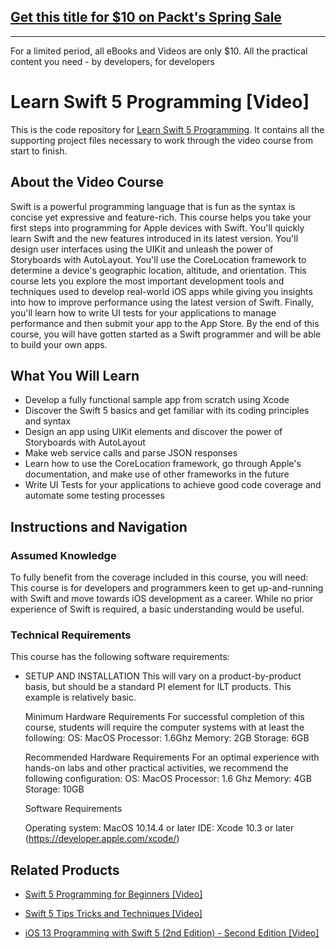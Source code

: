 ## [Get this title for $10 on Packt's Spring Sale](https://www.packt.com/V15209?utm_source=github&utm_medium=packt-github-repo&utm_campaign=spring_10_dollar_2022)
-----
For a limited period, all eBooks and Videos are only $10. All the practical content you need \- by developers, for developers

# Learn Swift 5 Programming [Video]
This is the code repository for [Learn Swift 5 Programming](https://www.packtpub.com/programming/learn-swift-5-programming-video). It contains all the supporting project files necessary to work through the video course from start to finish.
## About the Video Course
Swift is a powerful programming language that is fun as the syntax is concise yet expressive and feature-rich.
This course helps you take your first steps into programming for Apple devices with Swift. You'll quickly learn Swift and the new features introduced in its latest version. You'll design user interfaces using the UIKit and unleash the power of Storyboards with AutoLayout. You'll use the CoreLocation framework to determine a device's geographic location, altitude, and orientation.
This course lets you explore the most important development tools and techniques used to develop real-world iOS apps while giving you insights into how to improve performance using the latest version of Swift. Finally, you'll learn how to write UI tests for your applications to manage performance and then submit your app to the App Store.
By the end of this course, you will have gotten started as a Swift programmer and will be able to build your own apps.		

<H2>What You Will Learn</H2>
<DIV class=book-info-will-learn-text>
<UL>
<LI>Develop a fully functional sample app from scratch using Xcode
<LI>Discover the Swift 5 basics and get familiar with its coding principles and syntax
<LI>Design an app using UIKit elements and discover the power of Storyboards with AutoLayout
<LI>Make web service calls and parse JSON responses
<LI>Learn how to use the CoreLocation framework, go through Apple's documentation, and make use of other frameworks in the future
<LI>Write UI Tests for your applications to achieve good code coverage and automate some testing processes	</LI></UL></DIV>

## Instructions and Navigation
### Assumed Knowledge
To fully benefit from the coverage included in this course, you will need:<br/>
This course is for developers and programmers keen to get up-and-running with Swift and move towards iOS development as a career.
While no prior experience of Swift is required, a basic understanding would be useful.

### Technical Requirements
This course has the following software requirements:<br/>
<UL><LI>SETUP AND INSTALLATION
This will vary on a product-by-product basis, but should be a standard PI element for ILT products. This example is relatively basic.

Minimum Hardware Requirements
For successful completion of this course, students will require the computer systems with at least the following:
OS: MacOS
Processor: 1.6Ghz
Memory: 2GB
Storage: 6GB

Recommended Hardware Requirements
For an optimal experience with hands-on labs and other practical activities, we recommend the following configuration:
OS: MacOS
Processor: 1.6 Ghz
Memory: 4GB
Storage: 10GB

Software Requirements

Operating system: MacOS 10.14.4 or later
IDE: Xcode 10.3 or later (https://developer.apple.com/xcode/)
</LI></UL>

## Related Products
* [Swift 5 Programming for Beginners [Video]](https://www.packtpub.com/mobile/swift-5-programming-for-beginners-video)

* [Swift 5 Tips Tricks and Techniques [Video]](https://www.packtpub.com/mobile/swift-5-tips-tricks-and-techniques-video)

* [iOS 13 Programming with Swift 5 (2nd Edition) - Second Edition [Video]](https://www.packtpub.com/mobile/ios-13-programming-with-swift-5-2nd-edition-second-edition-video)
